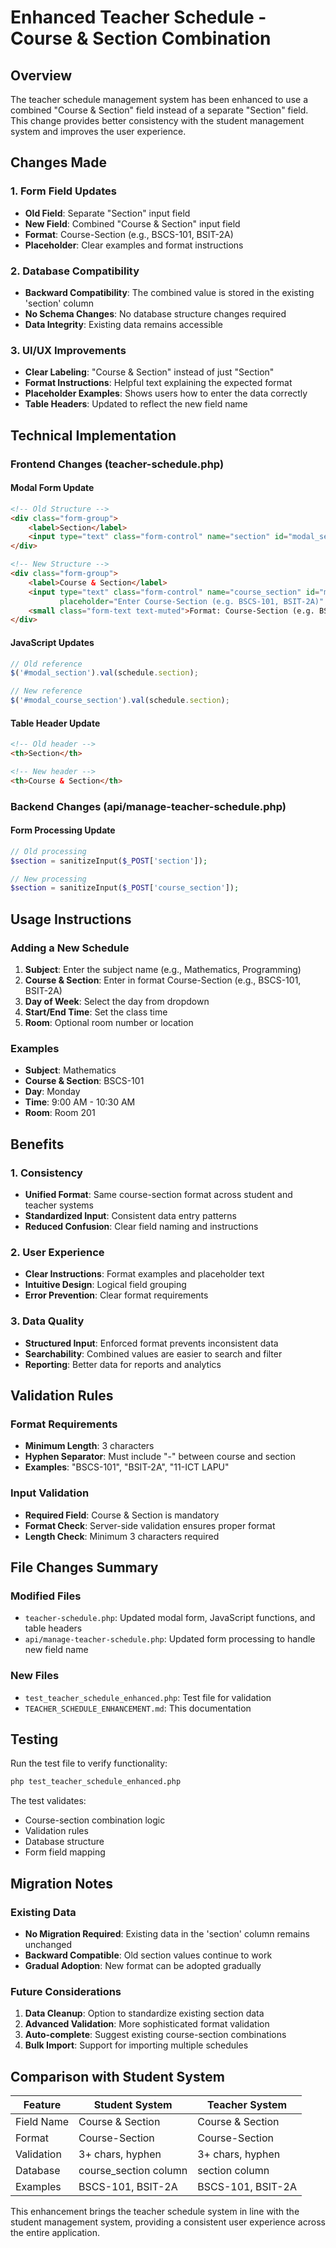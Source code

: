 # Enhanced Teacher Schedule - Course & Section Combination

## Overview

The teacher schedule management system has been enhanced to use a combined "Course & Section" field instead of a separate "Section" field. This change provides better consistency with the student management system and improves the user experience.

## Changes Made

### 1. Form Field Updates
- **Old Field**: Separate "Section" input field
- **New Field**: Combined "Course & Section" input field
- **Format**: Course-Section (e.g., BSCS-101, BSIT-2A)
- **Placeholder**: Clear examples and format instructions

### 2. Database Compatibility
- **Backward Compatibility**: The combined value is stored in the existing 'section' column
- **No Schema Changes**: No database structure changes required
- **Data Integrity**: Existing data remains accessible

### 3. UI/UX Improvements
- **Clear Labeling**: "Course & Section" instead of just "Section"
- **Format Instructions**: Helpful text explaining the expected format
- **Placeholder Examples**: Shows users how to enter the data correctly
- **Table Headers**: Updated to reflect the new field name

## Technical Implementation

### Frontend Changes (teacher-schedule.php)

#### Modal Form Update
```html
<!-- Old Structure -->
<div class="form-group">
    <label>Section</label>
    <input type="text" class="form-control" name="section" id="modal_section" required>
</div>

<!-- New Structure -->
<div class="form-group">
    <label>Course & Section</label>
    <input type="text" class="form-control" name="course_section" id="modal_course_section" 
           placeholder="Enter Course-Section (e.g. BSCS-101, BSIT-2A)" required>
    <small class="form-text text-muted">Format: Course-Section (e.g. BSCS-101, BSIT-2A)</small>
</div>
```

#### JavaScript Updates
```javascript
// Old reference
$('#modal_section').val(schedule.section);

// New reference
$('#modal_course_section').val(schedule.section);
```

#### Table Header Update
```html
<!-- Old header -->
<th>Section</th>

<!-- New header -->
<th>Course & Section</th>
```

### Backend Changes (api/manage-teacher-schedule.php)

#### Form Processing Update
```php
// Old processing
$section = sanitizeInput($_POST['section']);

// New processing
$section = sanitizeInput($_POST['course_section']);
```

## Usage Instructions

### Adding a New Schedule
1. **Subject**: Enter the subject name (e.g., Mathematics, Programming)
2. **Course & Section**: Enter in format Course-Section (e.g., BSCS-101, BSIT-2A)
3. **Day of Week**: Select the day from dropdown
4. **Start/End Time**: Set the class time
5. **Room**: Optional room number or location

### Examples
- **Subject**: Mathematics
- **Course & Section**: BSCS-101
- **Day**: Monday
- **Time**: 9:00 AM - 10:30 AM
- **Room**: Room 201

## Benefits

### 1. Consistency
- **Unified Format**: Same course-section format across student and teacher systems
- **Standardized Input**: Consistent data entry patterns
- **Reduced Confusion**: Clear field naming and instructions

### 2. User Experience
- **Clear Instructions**: Format examples and placeholder text
- **Intuitive Design**: Logical field grouping
- **Error Prevention**: Clear format requirements

### 3. Data Quality
- **Structured Input**: Enforced format prevents inconsistent data
- **Searchability**: Combined values are easier to search and filter
- **Reporting**: Better data for reports and analytics

## Validation Rules

### Format Requirements
- **Minimum Length**: 3 characters
- **Hyphen Separator**: Must include "-" between course and section
- **Examples**: "BSCS-101", "BSIT-2A", "11-ICT LAPU"

### Input Validation
- **Required Field**: Course & Section is mandatory
- **Format Check**: Server-side validation ensures proper format
- **Length Check**: Minimum 3 characters required

## File Changes Summary

### Modified Files
- `teacher-schedule.php`: Updated modal form, JavaScript functions, and table headers
- `api/manage-teacher-schedule.php`: Updated form processing to handle new field name

### New Files
- `test_teacher_schedule_enhanced.php`: Test file for validation
- `TEACHER_SCHEDULE_ENHANCEMENT.md`: This documentation

## Testing

Run the test file to verify functionality:
```bash
php test_teacher_schedule_enhanced.php
```

The test validates:
- Course-section combination logic
- Validation rules
- Database structure
- Form field mapping

## Migration Notes

### Existing Data
- **No Migration Required**: Existing data in the 'section' column remains unchanged
- **Backward Compatible**: Old section values continue to work
- **Gradual Adoption**: New format can be adopted gradually

### Future Considerations
1. **Data Cleanup**: Option to standardize existing section data
2. **Advanced Validation**: More sophisticated format validation
3. **Auto-complete**: Suggest existing course-section combinations
4. **Bulk Import**: Support for importing multiple schedules

## Comparison with Student System

| Feature | Student System | Teacher System |
|---------|---------------|----------------|
| Field Name | Course & Section | Course & Section |
| Format | Course-Section | Course-Section |
| Validation | 3+ chars, hyphen | 3+ chars, hyphen |
| Database | course_section column | section column |
| Examples | BSCS-101, BSIT-2A | BSCS-101, BSIT-2A |

This enhancement brings the teacher schedule system in line with the student management system, providing a consistent user experience across the entire application. 